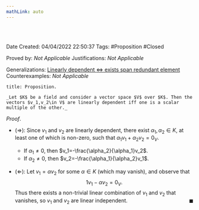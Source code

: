 ```yaml
---
mathLink: auto
---
```


<br />
<br />

Date Created: 04/04/2022 22:50:37
Tags: #Proposition #Closed

Proved by: _Not Applicable_
Justifications: _Not Applicable_

Generalizations: [Linearly dependent $\Leftrightarrow$ exists span redundant element](Linearly%20dependent%20iff%20exists%20span%20redundant%20element.md)
Counterexamples: _Not Applicable_

``` ad-Proposition
title: Proposition.

_Let $K$ be a field and consider a vector space $V$ over $K$. Then the vectors $v_1,v_2\in V$ are linearly dependent iff one is a scalar multiple of the other._

```

_Proof_.
* ($\Rightarrow$): Since $v_1$ and $v_2$ are linearly dependent, there exist $\alpha_1,\alpha_2\in K$, at least one of which is non-zero, such that $\alpha_1v_1+\alpha_2v_2=0_V$.
    * If $\alpha_1\neq0$, then $v_1=-\frac{\alpha_2}{\alpha_1}v_2$.
    * If $\alpha_2\neq0$, then $v_2=-\frac{\alpha_1}{\alpha_2}v_1$.

* ($\Leftarrow$): Let $v_1=\alpha v_2$ for some $\alpha\in K$ (which may vanish), and observe that
$$\begin{equation}
    1v_1-\alpha v_2=0_V.
\end{equation}$$
Thus there exists a non-trivial linear combination of $v_1$ and $v_2$ that vanishes, so $v_1$ and $v_2$ are linear independent.<span style="float:right;">$\blacksquare$</span>
